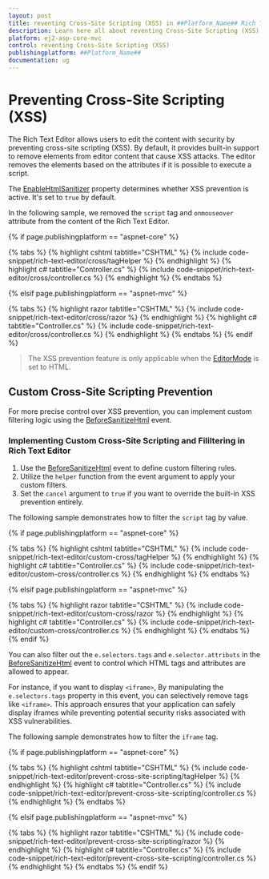 ```yaml
---
layout: post
title: reventing Cross-Site Scripting (XSS) in ##Platform_Name## Rich Text Editor Control
description: Learn here all about reventing Cross-Site Scripting (XSS) in Syncfusion ##Platform_Name## Rich Text Editor control of Syncfusion Essential JS 2 and more.
platform: ej2-asp-core-mvc
control: reventing Cross-Site Scripting (XSS)
publishingplatform: ##Platform_Name##
documentation: ug
---
```


# Preventing Cross-Site Scripting (XSS)

The Rich Text Editor allows users to edit the content with security by preventing cross-site scripting (XSS). By default, it provides built-in support to remove elements from editor content that cause XSS attacks. The editor removes the elements based on the attributes if it is possible to execute a script.

The [EnableHtmlSanitizer](https://help.syncfusion.com/cr/aspnetmvc-js2/syncfusion.ej2.richtexteditor.richtexteditor.html#Syncfusion_EJ2_RichTextEditor_RichTextEditor_EnableHtmlSanitizer) property determines whether XSS prevention is active. It's set to `true` by default.

In the following sample, we removed the `script` tag and `onmouseover` attribute from the content of the Rich Text Editor.

{% if page.publishingplatform == "aspnet-core" %}

{% tabs %}
{% highlight cshtml tabtitle="CSHTML" %}
{% include code-snippet/rich-text-editor/cross/tagHelper %}
{% endhighlight %}
{% highlight c# tabtitle="Controller.cs" %}
{% include code-snippet/rich-text-editor/cross/controller.cs %}
{% endhighlight %}
{% endtabs %}

{% elsif page.publishingplatform == "aspnet-mvc" %}

{% tabs %}
{% highlight razor tabtitle="CSHTML" %}
{% include code-snippet/rich-text-editor/cross/razor %}
{% endhighlight %}
{% highlight c# tabtitle="Controller.cs" %}
{% include code-snippet/rich-text-editor/cross/controller.cs %}
{% endhighlight %}
{% endtabs %}
{% endif %}


> The XSS prevention feature is only applicable when the [EditorMode](https://help.syncfusion.com/cr/aspnetmvc-js2/Syncfusion.EJ2.RichTextEditor.RichTextEditorBuilder.html#Syncfusion_EJ2_RichTextEditor_RichTextEditorBuilder_EditorMode_Syncfusion_EJ2_RichTextEditor_EditorMode_) is set to HTML.


## Custom Cross-Site Scripting Prevention

For more precise control over XSS prevention, you can implement custom filtering logic using the [BeforeSanitizeHtml](https://help.syncfusion.com/cr/aspnetmvc-js2/Syncfusion.EJ2.RichTextEditor.RichTextEditor.html#Syncfusion_EJ2_RichTextEditor_RichTextEditor_BeforeSanitizeHtml) event.

### Implementing Custom Cross-Site Scripting and Fililtering in Rich Text Editor

1. Use the [BeforeSanitizeHtml](https://help.syncfusion.com/cr/aspnetmvc-js2/Syncfusion.EJ2.RichTextEditor.RichTextEditor.html#Syncfusion_EJ2_RichTextEditor_RichTextEditor_BeforeSanitizeHtml) event to define custom filtering rules.
2. Utilize the `helper` function from the event argument to apply your custom filters.
3. Set the `cancel` argument to `true` if you want to override the built-in XSS prevention entirely.

The following sample demonstrates how to filter the `script` tag by value.

{% if page.publishingplatform == "aspnet-core" %}

{% tabs %}
{% highlight cshtml tabtitle="CSHTML" %}
{% include code-snippet/rich-text-editor/custom-cross/tagHelper %}
{% endhighlight %}
{% highlight c# tabtitle="Controller.cs" %}
{% include code-snippet/rich-text-editor/custom-cross/controller.cs %}
{% endhighlight %}
{% endtabs %}

{% elsif page.publishingplatform == "aspnet-mvc" %}

{% tabs %}
{% highlight razor tabtitle="CSHTML" %}
{% include code-snippet/rich-text-editor/custom-cross/razor %}
{% endhighlight %}
{% highlight c# tabtitle="Controller.cs" %}
{% include code-snippet/rich-text-editor/custom-cross/controller.cs %}
{% endhighlight %}
{% endtabs %}
{% endif %}

You can also filter out the `e.selectors.tags` and `e.selector.attributs` in the [BeforeSanitizeHtml](https://help.syncfusion.com/cr/aspnetmvc-js2/Syncfusion.EJ2.RichTextEditor.RichTextEditor.html#Syncfusion_EJ2_RichTextEditor_RichTextEditor_BeforeSanitizeHtml) event to control which HTML tags and attributes are allowed to appear. 

For instance, if you want to display `<iframe>`, By manipulating the `e.selectors.tags` property in this event, you can selectively remove tags like `<iframe>`. This approach ensures that your application can safely display iframes while preventing potential security risks associated with XSS vulnerabilities.

The following sample demonstrates how to filter the `iframe` tag.

{% if page.publishingplatform == "aspnet-core" %}

{% tabs %}
{% highlight cshtml tabtitle="CSHTML" %}
{% include code-snippet/rich-text-editor/prevent-cross-site-scripting/tagHelper %}
{% endhighlight %}
{% highlight c# tabtitle="Controller.cs" %}
{% include code-snippet/rich-text-editor/prevent-cross-site-scripting/controller.cs %}
{% endhighlight %}
{% endtabs %}

{% elsif page.publishingplatform == "aspnet-mvc" %}

{% tabs %}
{% highlight razor tabtitle="CSHTML" %}
{% include code-snippet/rich-text-editor/prevent-cross-site-scripting/razor %}
{% endhighlight %}
{% highlight c# tabtitle="Controller.cs" %}
{% include code-snippet/rich-text-editor/prevent-cross-site-scripting/controller.cs %}
{% endhighlight %}
{% endtabs %}
{% endif %}